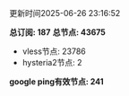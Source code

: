 更新时间2025-06-26 23:16:52

**总订阅: 187**
**总节点: 43675**
- vless节点: 23786
- hysteria2节点: 2

**google ping有效节点: 241**

